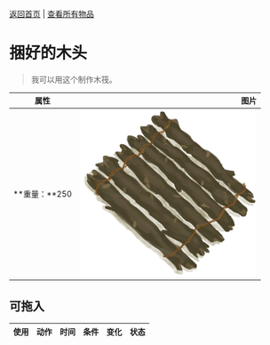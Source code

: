 [返回首页](index.md)   |  [查看所有物品](object.md)
# 捆好的木头  
> 我可以用这个制作木筏。  
  
  属性  |   图片   
 ----  |  ----:   
 **重量：**250  |  ![](Sprite/TiedWood.png)   
  
## 可拖入  
使用  |  动作  |  时间  |  条件  |  变化  |  状态  
----  |  ----  |  ----  |  ----  |  ----  |  ----  
